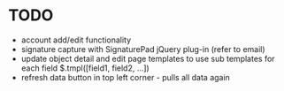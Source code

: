 # TODO #

* account add/edit functionality
* signature capture with SignaturePad jQuery plug-in (refer to email)
* update object detail and edit page templates to use sub templates for each field $.tmpl([field1, field2, ...])
* refresh data button in top left corner - pulls all data again